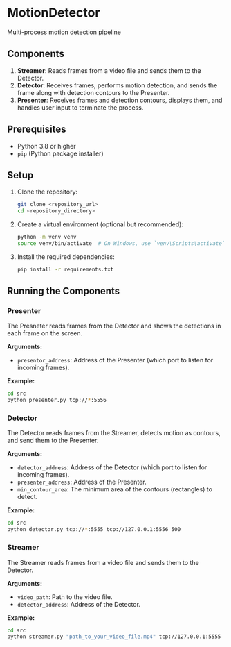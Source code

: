 # MotionDetector
Multi-process motion detection pipeline 

## Components

1. **Streamer**: Reads frames from a video file and sends them to the Detector.
2. **Detector**: Receives frames, performs motion detection, and sends the frame along with detection contours to the Presenter.
3. **Presenter**: Receives frames and detection contours, displays them, and handles user input to terminate the process.

## Prerequisites

- Python 3.8 or higher
- `pip` (Python package installer)

## Setup

1. Clone the repository:

    ```bash
    git clone <repository_url>
    cd <repository_directory>
    ```

2. Create a virtual environment (optional but recommended):

    ```bash
    python -m venv venv
    source venv/bin/activate  # On Windows, use `venv\Scripts\activate`
    ```

3. Install the required dependencies:

    ```bash
    pip install -r requirements.txt
    ```

## Running the Components

### Presenter

The Presneter reads frames from the Detector and shows the detections in each frame on the screen. 

**Arguments:**
- `presentor_address`: Address of the Presenter (which port to listen for incoming frames).

**Example:**

```bash
cd src
python presenter.py tcp://*:5556
```

### Detector

The Detector reads frames from the Streamer, detects motion as contours, and send them to the Presenter. 

**Arguments:**
- `detector_address`: Address of the Detector (which port to listen for incoming frames).
- `presenter_address`: Address of the Presenter.
- `min_contour_area`: The minimum area of the contours (rectangles) to detect.

**Example:**

```bash
cd src
python detector.py tcp://*:5555 tcp://127.0.0.1:5556 500
```

### Streamer

The Streamer reads frames from a video file and sends them to the Detector. 

**Arguments:**
- `video_path`: Path to the video file.
- `detector_address`: Address of the Detector.

**Example:**

```bash
cd src
python streamer.py "path_to_your_video_file.mp4" tcp://127.0.0.1:5555
```

